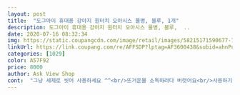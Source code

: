 ```yaml
---
layout: post 
title:  "도그아이 휴대용 강아지 원터치 오아시스 물병, 블루, 1개" 
description: 도그아이 휴대용 강아지 원터치 오아시스 물병, 블루,  ..
date: 2020-07-16 08:32:34 
img: https://static.coupangcdn.com/image/retail/images/58215171590677-76d27097-f843-4e41-8798-973674cf2664.jpg 
linkUrl: https://link.coupang.com/re/AFFSDP?lptag=AF3600438&subid=ahnPublicAsk&pageKey=344986546&itemId=2136425270&vendorItemId=70393487022&traceid=V0-113-12c7ca0d3058f19d 
categories: [1029] 
color: A57F92 
price: 8000 
author: Ask View Shop 
cont:  "그냥 세제로 씻어 사용하세요 ^^<br/>뜨거운물 소독하려다 버렷어요<br/>사용하기에도 편리하나 제품을 씻으려고 보니 뚜껑부분에 하얀색 고무가 살짝 늘어나 삐져나와있고 홈에 끼워 넣을때 좀 느슨한 느낌이었습니다.<br/> 뚜껑을 잘 닫으니 괜찮긴한데 참으로 신경이 쓰이네요... <br/>오래는 사용 모할듯해요... <br/>곧 점점 더 늘어나서 뚜껑을 닫으면 물이 샐꺼같아요... <br/>교환하려다가 귀찮아서 그냥 사용합니다.<br/><br/>울아가 물마시기에도 용이하고 가방에넣기에도 딱좋은사이즈에요 너무 다 좋은데 우리애 맘에 들었는지 물은 안마시고 물고 뜯고 놀아요 이노무시끼<br/>이쁘고 좋앗는데<br/>" 
---
```

